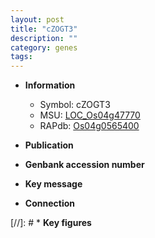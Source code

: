 ```yaml
---
layout: post
title: "cZOGT3"
description: ""
category: genes
tags: 
---
```


* **Information**  
    + Symbol: cZOGT3  
    + MSU: [LOC_Os04g47770](http://rice.uga.edu/cgi-bin/ORF_infopage.cgi?orf=LOC_Os04g47770)  
    + RAPdb: [Os04g0565400](http://rapdb.dna.affrc.go.jp/viewer/gbrowse_details/irgsp1?name=Os04g0565400)  

* **Publication**  

* **Genbank accession number**  

* **Key message**  

* **Connection**  

[//]: # * **Key figures**  


